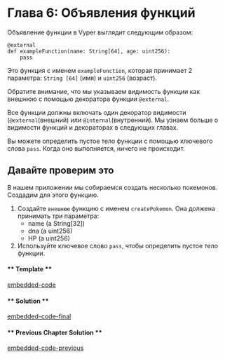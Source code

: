 <!-- Add translation for the following page: https://vyper.fun/#/1/function_declarations
Do NOT change the code below. The below code runs the code editor -->

# Глава 6: Объявления функций
Объявление функции в Vyper выглядит следующим образом:
```vyper
@external
def exampleFunction(name: String[64], age: uint256):
    pass
```
Это функция с именем `exampleFunction`, которая принимает 2 параметра: `String [64]` (имя) и `uint256` (возраст).

Обратите внимание, что мы указываем видимость функции как внешнюю с помощью декоратора функции `@external`.

Все функции должны включать один декоратор видимости (`@external`(внешний) или `@internal`(внутренний). Мы узнаем больше о видимости функций и декораторах в следующих главах.

Вы можете определить пустое тело функции с помощью ключевого слова `pass`. Когда оно выполняется, ничего не происходит.

## Давайте проверим это

В нашем приложении мы собираемся создать несколько покемонов. Создадим для этого функцию.

1. Создайте `внешнюю` функцию с именем `createPokemon`. Она должена принимать три параметра:
    * name (a String[32])
    * dna (a uint256)
    * HP (a uint256)
2. Используйте ключевое слово `pass`, чтобы определить пустое тело функции.

<!-- tabs:start -->

#### ** Template **

[embedded-code](../assets/1/1.6-template-code.vy ':include :type=code embed-template')

#### ** Solution **

[embedded-code-final](../assets/1/1.6-finished-code.vy ':include :type=code embed-final')

#### ** Previous Chapter Solution **

[embedded-code-previous](../assets/1/1.5-finished-code.vy ':include :type=code embed-previous')

<!-- tabs:end -->
